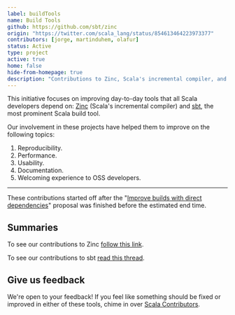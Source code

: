 ```yaml
---
label: buildTools
name: Build Tools
github: https://github.com/sbt/zinc
origin: "https://twitter.com/scala_lang/status/854613464223973377"
contributors: [jorge, martinduhem, olafur]
status: Active
type: project
active: true
home: false
hide-from-homepage: true
description: "Contributions to Zinc, Scala's incremental compiler, and sbt."
---
```


This initiative focuses on improving day-to-day tools that all Scala developers depend on: [Zinc](https://github.com/sbt/zinc) (Scala's incremental compiler) and [sbt](https://github.com/sbt/sbt), the most prominent Scala build tool.

Our involvement in these projects have helped them to improve on the following topics:
1. Reproducibility.
2. Performance.
3. Usability.
4. Documentation.
5. Welcoming experience to OSS developers.
<hr>

These contributions started off after the "[Improve builds with direct dependencies](https://github.com/scalacenter/advisoryboard/blob/master/proposals/009-improve-direct-dependency-experience.md)" proposal was finished before the estimated end time.

## Summaries

To see our contributions to Zinc [follow this link](https://github.com/sbt/zinc/labels/Scala%20Center).
  
To see our contributions to sbt [read this thread](https://contributors.scala-lang.org/t/reply-to-your-feedback-on-sbt/892).

## Give us feedback

We're open to your feedback! If you feel like something should be fixed or improved in either of these tools, chime in over [Scala Contributors](contributors.scala-lang.org).
